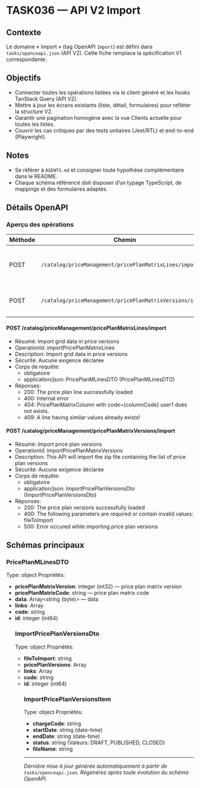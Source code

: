 # TASK036 — API V2 Import

## Contexte
Le domaine « Import » (tag OpenAPI `Import`) est défini dans `tasks/openceapi.json` (API V2). Cette fiche remplace la spécification V1 correspondante.

## Objectifs
- Connecter toutes les opérations listées via le client généré et les hooks TanStack Query (API V2).
- Mettre à jour les écrans existants (liste, détail, formulaires) pour refléter la structure V2.
- Garantir une pagination homogène avec la vue Clients actuelle pour toutes les listes.
- Couvrir les cas critiques par des tests unitaires (Jest/RTL) et end-to-end (Playwright).

## Notes
- Se référer à `AGENTS.md` et consigner toute hypothèse complémentaire dans le README.
- Chaque schéma référencé doit disposer d’un typage TypeScript, de mappings et des formulaires adaptés.

## Détails OpenAPI

### Aperçu des opérations

| Méthode | Chemin | Résumé | OperationId |
| --- | --- | --- | --- |
| POST | `/catalog/priceManagement/pricePlanMatrixLines/import` | Import grid data in price versions | importPricePlanMatrixLines |
| POST | `/catalog/priceManagement/pricePlanMatrixVersions/import` | Import price plan versions | importPricePlanMatrixVersions |

#### POST /catalog/priceManagement/pricePlanMatrixLines/import

- Résumé: Import grid data in price versions
- OperationId: importPricePlanMatrixLines
- Description: Import grid data in price versions
- Sécurité: Aucune exigence déclarée
- Corps de requête:
  - obligatoire
  - application/json: PricePlanMLinesDTO (PricePlanMLinesDTO)
- Réponses:
  - 200: The price plan line successfully loaded
  - 400: Internal error
  - 404: PricePlanMatrixColumn with code={columnCode} user1 does not exists.
  - 409: A line having similar values already exists!

#### POST /catalog/priceManagement/pricePlanMatrixVersions/import

- Résumé: Import price plan versions
- OperationId: importPricePlanMatrixVersions
- Description: This API will import the zip file containing the list of price plan versions
- Sécurité: Aucune exigence déclarée
- Corps de requête:
  - obligatoire
  - application/json: ImportPricePlanVersionsDto (ImportPricePlanVersionsDto)
- Réponses:
  - 200: The price plan versions successfully loaded
  - 400: The following parameters are required or contain invalid values: fileToImport
  - 500: Error occured while importing price plan versions

## Schémas principaux

### PricePlanMLinesDTO
Type: object
Propriétés:
- **pricePlanMatrixVersion**: integer (int32) — price plan matrix version
- **pricePlanMatrixCode**: string — price plan matrix code
- **data**: Array<string (byte)> — data
- **links**: Array<object>
- **code**: string
- **id**: integer (int64)

### ImportPricePlanVersionsDto
Type: object
Propriétés:
- **fileToImport**: string
- **pricePlanVersions**: Array<ImportPricePlanVersionsItem>
- **links**: Array<object>
- **code**: string
- **id**: integer (int64)

### ImportPricePlanVersionsItem
Type: object
Propriétés:
- **chargeCode**: string
- **startDate**: string (date-time)
- **endDate**: string (date-time)
- **status**: string (Valeurs: DRAFT, PUBLISHED, CLOSED)
- **fileName**: string

---

_Dernière mise à jour générée automatiquement à partir de `tasks/openceapi.json`. Régénérez après toute évolution du schéma OpenAPI._

